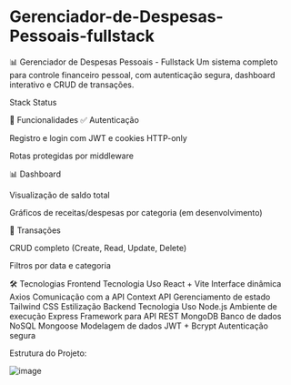 # Gerenciador-de-Despesas-Pessoais-fullstack

📊 Gerenciador de Despesas Pessoais - Fullstack
Um sistema completo para controle financeiro pessoal, com autenticação segura, dashboard interativo e CRUD de transações.

Stack
Status

🚀 Funcionalidades
✅ Autenticação

Registro e login com JWT e cookies HTTP-only

Rotas protegidas por middleware

📊 Dashboard

Visualização de saldo total

Gráficos de receitas/despesas por categoria (em desenvolvimento)

💸 Transações

CRUD completo (Create, Read, Update, Delete)

Filtros por data e categoria

🛠️ Tecnologias
Frontend
Tecnologia	Uso
React + Vite	Interface dinâmica
Axios	Comunicação com a API
Context API	Gerenciamento de estado
Tailwind CSS	Estilização
Backend
Tecnologia	Uso
Node.js	Ambiente de execução
Express	Framework para API REST
MongoDB	Banco de dados NoSQL
Mongoose	Modelagem de dados
JWT + Bcrypt	Autenticação segura

Estrutura do Projeto:

![image](https://github.com/user-attachments/assets/7c60121c-2de7-4856-8454-bc18a4840561)

